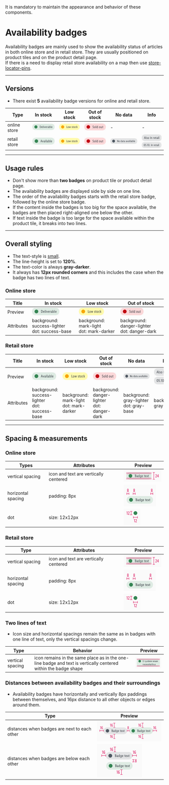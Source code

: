 <AlertWarning alertHeadline="Not modifiable">
It is mandatory to maintain the appearance and behavior of these components.
</AlertWarning>

# Availability badges

Availability badges are mainly used to show the availability status of articles in both online store and in retail store.
They are usually positioned on product tiles and on the product detail page.<br>
If there is a need to display retail store availability on a map then use [store-locator-pins](https://www.cake.schwarz/Lidl/Web/Design/General/Icon/Icon.html#store-locator-pin).

---

## Versions

- There exist **5** availability badge versions for online and retail store.

Type | In stock | Low stock | Out of stock | No data | Info
---------|----------|---------|---------|---------|---------
 online store | ![in stock](assets/versions/online-deliverable@1x.png) | ![low stock](assets/versions/online-low-stock@1x.png) | ![out of stock](assets/versions/online-out-of-stock@1x.png) | - | -
 retail store | ![in stock](assets/versions/retail-available@1x.png) | ![low stock](assets/versions/retail-low-stock@1x.png) | ![out of stock](assets/versions/retail-out-of-stock@1x.png) | ![no data available](assets/versions/no-data-available@1x.png) | ![also in retail](assets/versions/retail-also-in-retail@1x.png) <br> ![from date in retail](assets/versions/retail-dd-mm-retail@1x.png)

---

## Usage rules

- Don't show more than **two badges** on product tile or product detail page.
- The availability badges are displayed side by side on one line.
- The order of the availability badges starts with the retail store badge, followed by the online store badge.
- If the content inside the badges is too big for the space available, the badges are then placed right-aligned one below the other.
- If text inside the badge is too large for the space available within the product tile, it breaks into two lines.

---

## Overall styling

- The text-style is [small](/Lidl/Web/Design/General/Typography/Typography.html#small).
- The line-height is set to **120%**.
- The text-color is always **gray-darker**.
- It always has **12px rounded corners** and this includes the case when the badge has two lines of text.

### Online store

Title | In stock | Low stock | Out of stock 
---------|----------|---------|---------
 Preview | ![in stock](assets/versions/online-deliverable@1x.png) | ![low stock](assets/versions/online-low-stock@1x.png) | ![out of stock](assets/versions/online-out-of-stock@1x.png) 
 Attributes | background: success-lighter <br> dot: success-base | background: mark-light <br> dot: mark-darker | background: danger-lighter <br> dot: danger-dark 

### Retail store

 Title | In stock | Low stock | Out of stock | No data | Info
---------|----------|---------|---------|---------|---------
Preview | ![in stock](assets/versions/retail-available@1x.png) | ![low stock](assets/versions/retail-low-stock@1x.png) | ![out of stock](assets/versions/retail-out-of-stock@1x.png) | ![no data available](assets/versions/no-data-available@1x.png) | ![also in retail](assets/versions/retail-also-in-retail@1x.png) <br> ![also in retail](assets/versions/retail-dd-mm-retail@1x.png)
 Attributes | background: success-lighter <br> dot: success-base | background: mark-light <br> dot: mark-darker| background: danger-lighter <br> dot: danger-dark | background: gray-lighter <br> dot: gray-base | background: gray-lighter

---

## Spacing & measurements

### Online store

| Types | Attributes | Preview |
|---|---|---|
| vertical spacing | icon and text are vertically centered | ![vertical-spacing](assets/spacings/online-vertical-MD-XS@1x.png) |
| horizontal spacing | padding: 8px | ![horizontal-spacing](assets/spacings/online-horizontal-MD-XS@1x.png) |
| dot| size: 12x12px | ![horizontal-spacing](assets/dot-size@1x.png) |

### Retail store

| Type | Attributes | Preview |
|---|---|---|
| vertical spacing | icon and text are vertically centered | ![vertical-spacing](assets/spacings/retail-vertical-MD-XS@1x.png) |
| horizontal spacing | padding: 8px | ![horizontal-spacing](assets/spacings/retail-horizontal-MD-XS@1x.png) |
|dot | size: 12x12px | ![horizontal-spacing](assets/dot-size@1x.png) |

### Two lines of text

- Icon size and horizontal spacings remain the same as in badges with one line of text, only the vertical spacings change.

| Type | Behavior | Preview |
|---|---|---|
| vertical spacing | icon remains in the same place as in the one-line badge and text is vertically centered within the badge shape | ![vertical-spacing](assets/two-lines-MD-XS@1x.png) |

### Distances between availability badges and their surroundings

- Availability badges have horizontally and vertically 8px paddings between themselves, and 16px distance to all other objects or edges around them.

Type | Preview |
---------|----------|
 distances when badges are next to each other | ![distances-horizontal](assets/distances-horizontal@1x.png)
 distances when badges are below each other | ![distances-vertical](assets/distances-vertical@1x.png)
